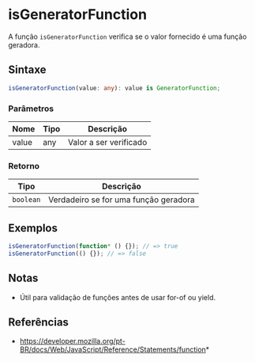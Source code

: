 # isGeneratorFunction

A função `isGeneratorFunction` verifica se o valor fornecido é uma função geradora.

## Sintaxe

```typescript
isGeneratorFunction(value: any): value is GeneratorFunction;
```

### Parâmetros

| Nome  | Tipo | Descrição                |
|-------|------|--------------------------|
| value | any  | Valor a ser verificado   |

### Retorno

| Tipo      | Descrição                                 |
|-----------|-------------------------------------------|
| `boolean`   | Verdadeiro se for uma função geradora     |

## Exemplos

```typescript
isGeneratorFunction(function* () {}); // => true
isGeneratorFunction(() {}); // => false
```

## Notas

* Útil para validação de funções antes de usar for-of ou yield.

## Referências

* https://developer.mozilla.org/pt-BR/docs/Web/JavaScript/Reference/Statements/function*